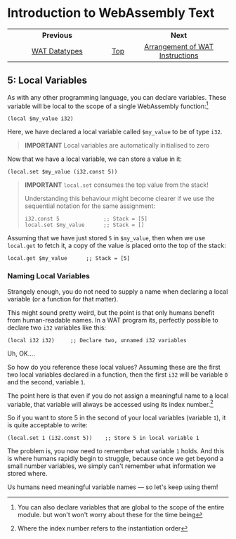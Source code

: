 # Introduction to WebAssembly Text
<table style="table-width: fixed; width: 100%">
<tr><th style="width: 45%">Previous</th>
    <th style="width: 10%"></th>
    <th style="width: 45%">Next</th></tr>
<tr><td style="text-align: center"><a href="./04%20WAT%20Datatypes.md">WAT Datatypes</a></td>
    <td style="text-align: center"><a href="./README.md">Top</a></td>
    <td style="text-align: center"><a href="./06%20Arrangement%20of%20WAT%20Instructions.md">Arrangement of WAT Instructions</a></td></tr>
</table>

## 5: Local Variables

As with any other programming language, you can declare variables.  These variable will be local to the scope of a single WebAssembly function:[^1]

```wat
(local $my_value i32)
```

Here, we have declared a local variable called `$my_value` to be of type `i32`.

> **IMPORTANT**
> Local variables are automatically initialised to zero

Now that we have a local variable, we can store a value in it:

```wat
(local.set $my_value (i32.const 5))
```

> **IMPORTANT**
> `local.set` consumes the top value from the stack!
> 
> Understanding this behaviour might become clearer if we use the sequential notation for the same assignment:
>
> ```wat
>i32.const 5              ;; Stack = [5]
>local.set $my_value      ;; Stack = []
>```

Assuming that we have just stored `5` in `$my_value`, then when we use `local.get` to fetch it, a copy of the value is placed onto the top of the stack:

```wat
local.get $my_value      ;; Stack = [5]
```

### Naming Local Variables

Strangely enough, you do not need to supply a name when declaring a local variable (or a function for that matter).

This might sound pretty weird, but the point is that only humans benefit from human-readable names.  In a WAT program its, perfectly possible to declare two `i32` variables like this:

```wat
(local i32 i32)     ;; Declare two, unnamed i32 variables
```

Uh, OK....

So how do you reference these local values?  Assuming these are the first two local variables declared in a function, then the first `i32` will be variable `0` and the second, variable `1`.  

The point here is that even if you do not assign a meaningful name to a local variable, that variable will always be accessed using its index number.[^2]

So if you want to store 5 in the second of your local variables (variable `1`), it is quite acceptable to write:

```wat
(local.set 1 (i32.const 5))    ;; Store 5 in local variable 1
```

The problem is, you now need to remember what variable `1` holds.  And this is where humans rapidly begin to struggle, because once we get beyond a small number variables, we simply can't remember what information we stored where.

Us humans need meaningful variable names &mdash; so let's keep using them!



[^1]: You can also declare variables that are global to the scope of the entire module. but won't won't worry about these for the time being
[^2]: Where the index number refers to the instantiation order